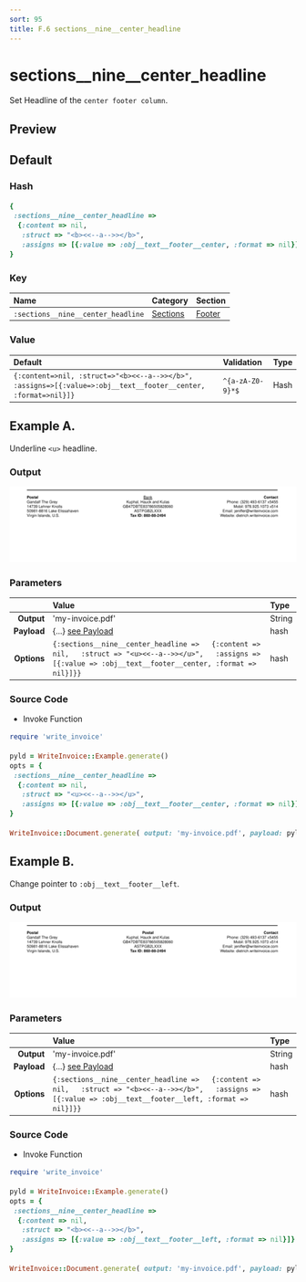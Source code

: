 ```yaml
---
sort: 95
title: F.6 sections__nine__center_headline
---
```

# sections__nine__center_headline

Set Headline of the `center footer column`.


## Preview

<div >
    <canvas id='canvas' search=':sections__nine__center_headline' palette='option_detail'></canvas>
</div>
<script src="../assets/js/marker.js"></script>  

 
## Default

### Hash

```ruby
{
 :sections__nine__center_headline => 
  {:content => nil,
   :struct => "<b><<--a-->></b>",
   :assigns => [{:value => :obj__text__footer__center, :format => nil}]}
} 
```

### Key

| **Name** | **Category** | **Section** |
| :--- | :--- | :--- |
| ```:sections__nine__center_headline``` |  [Sections](./#sections) | [Footer](/sections/footer) |

### Value



| **Default**| **Validation**| **Type** |
| :--- | :--- | :--- |
| ```{:content=>nil, :struct=>"<b><<--a-->></b>", :assigns=>[{:value=>:obj__text__footer__center, :format=>nil}]}``` | ```^{a-zA-Z0-9}*$``` | Hash |

## Example A.

Underline `<u>` headline.

### Output

<img src="../assets/images/options/sections__nine__center_headline--a.png">



### Parameters

| | **Value** | **Type** |
|------:|:------|:------|
| **Output** | 'my-invoice.pdf' | String |
| **Payload** | {...} [see Payload](../payload) | hash |
| **Options** | ```{:sections__nine__center_headline =>   {:content => nil,   :struct => "<u><<--a-->></u>",   :assigns => [{:value => :obj__text__footer__center, :format => nil}]}}``` | hash |


### Source Code

* Invoke Function

```ruby
require 'write_invoice'
 
pyld = WriteInvoice::Example.generate()
opts = {
 :sections__nine__center_headline => 
  {:content => nil,
   :struct => "<u><<--a-->></u>",
   :assigns => [{:value => :obj__text__footer__center, :format => nil}]}
}
 
WriteInvoice::Document.generate( output: 'my-invoice.pdf', payload: pyld, options: opts )

```

## Example B.

Change pointer to `:obj__text__footer__left`.

### Output

<img src="../assets/images/options/sections__nine__center_headline--b.png">



### Parameters

| | **Value** | **Type** |
|------:|:------|:------|
| **Output** | 'my-invoice.pdf' | String |
| **Payload** | {...} [see Payload](../payload) | hash |
| **Options** | ```{:sections__nine__center_headline =>   {:content => nil,   :struct => "<b><<--a-->></b>",   :assigns => [{:value => :obj__text__footer__left, :format => nil}]}}``` | hash |


### Source Code

* Invoke Function

```ruby
require 'write_invoice'
 
pyld = WriteInvoice::Example.generate()
opts = {
 :sections__nine__center_headline => 
  {:content => nil,
   :struct => "<b><<--a-->></b>",
   :assigns => [{:value => :obj__text__footer__left, :format => nil}]}
}
 
WriteInvoice::Document.generate( output: 'my-invoice.pdf', payload: pyld, options: opts )

```

